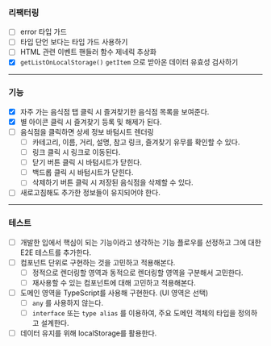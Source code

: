 ### 리팩터링

- [ ] error 타입 가드
- [ ] 타입 단언 보다는 타입 가드 사용하기
- [ ] HTML 관련 이벤트 핸들러 함수 제네릭 추상화
- [x] `getListOnLocalStorage()` `getItem` 으로 받아온 데이터 유효성 검사하기

---

### 기능

- [x] 자주 가는 음식점 탭 클릭 시 즐겨찾기한 음식점 목록을 보여준다.
- [x] 별 아이콘 클릭 시 즐겨찾기 등록 및 해제가 된다.
- [ ] 음식점을 클릭하면 상세 정보 바텀시트 렌더링
  - [ ] 카테고리, 이름, 거리, 설명, 참고 링크, 즐겨찾기 유무를 확인할 수 있다.
  - [ ] 링크 클릭 시 링크로 이동된다.
  - [ ] 닫기 버튼 클릭 시 바텀시트가 닫힌다.
  - [ ] 백드롭 클릭 시 바텀시트가 닫힌다.
  - [ ] 삭제하기 버튼 클릭 시 저장된 음식점을 삭제할 수 있다.
- [ ] 새로고침해도 추가한 정보들이 유지되어야 한다.

---

### 테스트

- [ ] 개발한 입에서 핵심이 되는 기능이라고 생각하는 기능 플로우를 선정하고 그에 대한 E2E 테스트를 추가한다.
- [ ] 컴포넌트 단위로 구현하는 것을 고민하고 적용해본다.
  - [ ] 정적으로 렌더링할 영역과 동적으로 렌더링할 영역을 구분해서 고민한다.
  - [ ] 재사용할 수 있는 컴포넌트에 대해 고민하고 적용해본다.
- [ ] 도메인 영역을 TypeScript를 사용해 구현한다. (UI 영역은 선택)
  - [ ] `any` 를 사용하지 않는다.
  - [ ] `interface` 또는 `type alias` 를 이용하여, 주요 도메인 객체의 타입을 정의하고 설계한다.
- [ ] 데이터 유지를 위해 localStorage를 활용한다.
